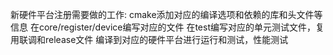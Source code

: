 

新硬件平台注册需要做的工作:
cmake添加对应的编译选项和依赖的库和头文件等信息
在core/register/device编写对应的文件
在test编写对应的单元测试文件，复用联调和release文件
编译到对应的硬件平台进行运行和测试，性能测试
